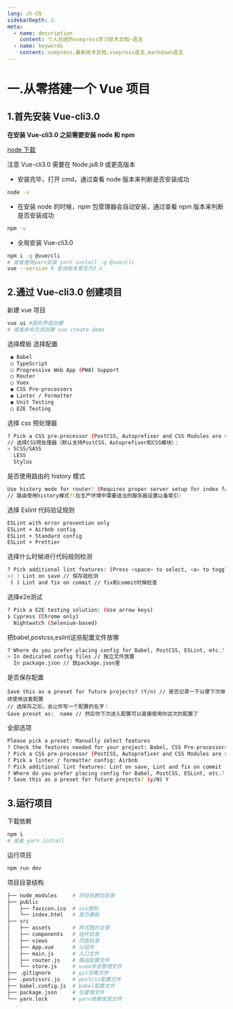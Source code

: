 ```yaml
---
lang: zh-CN
sidebarDepth: 2
meta:
  - name: description
    content: 个人总结的vuepress学习技术文档-语法
  - name: keywords
    content: vuepress,最新技术文档,vuepress语法,markdown语法
---
```


# 一.从零搭建一个 Vue 项目

## 1.首先安装 Vue-cli3.0

**在安装 Vue-cli3.0 之前需要安装 node 和 npm**

[node 下载](https://nodejs.org/en/)

注意 Vue-cli3.0 需要在 Node.js8.9 或更高版本

- 安装完毕，打开 cmd，通过查看 node 版本来判断是否安装成功

```sh
node -v
```

- 在安装 node 的时候，npm 包管理器会自动安装，通过查看 npm 版本来判断是否安装成功

```sh
npm -v
```

- 全局安装 Vue-cli3.0

```sh
npm i -g @vue/cli
# 或者使用yarn安装 yarn install -g @vue/cli
vue --version # 查询版本是否为3.x
```

## 2.通过 Vue-cli3.0 创建项目

新建 vue 项目

```sh
vue ui #图形界面创建
# 或者命令方式创建 vue create demo
```

选择模板
选择配置

```sh
 ◉ Babel
 ◯ TypeScript
 ◯ Progressive Web App (PWA) Support
 ◯ Router
 ◯ Vuex
 ◉ CSS Pre-processors
 ◉ Linter / Formatter
 ◉ Unit Testing
 ◯ E2E Testing
```

选择 css 预处理器

```sh
? Pick a CSS pre-processor (PostCSS, Autoprefixer and CSS Modules are supported by default):
// 选择CSS预处理器（默认支持PostCSS，Autoprefixer和CSS模块）：
> SCSS/SASS
  LESS
  Stylus
```

是否使用路由的 history 模式

```sh
Use history mode for router? (Requires proper server setup for index fallback in production)
// 路由使用history模式?(在生产环境中需要适当的服务器设置以备索引)
```

选择 Eslint 代码验证规则

```sh
ESLint with error prevention only
ESLint + Airbnb config
ESLint + Standard config
ESLint + Prettier
```
选择什么时候进行代码规则检测
```sh
? Pick additional lint features: (Press <space> to select, <a> to toggle all, <i> to invert selection)
>( ) Lint on save // 保存就检测
 ( ) Lint and fix on commit // fix和commit时候检查
```
选择e2e测试
```sh
? Pick a E2E testing solution: (Use arrow keys)
❯ Cypress (Chrome only) 
  Nightwatch (Selenium-based) 
```
把babel,postcss,eslint这些配置文件放哪
```sh
? Where do you prefer placing config for Babel, PostCSS, ESLint, etc.? (Use arrow keys)
> In dedicated config files // 独立文件放置
  In package.json // 放package.json里
```
是否保存配置
```
Save this as a preset for future projects? (Y/n) // 是否记录一下以便下次继续使用这套配置
// 选保存之后，会让你写一个配置的名字：
Save preset as:  name // 然后你下次进入配置可以直接使用你这次的配置了
```
全部选项
```sh
Please pick a preset: Manually select features
? Check the features needed for your project: Babel, CSS Pre-processors, Linter
? Pick a CSS pre-processor (PostCSS, Autoprefixer and CSS Modules are supported by default): Stylus
? Pick a linter / formatter config: Airbnb
? Pick additional lint features: Lint on save, Lint and fix on commit
? Where do you prefer placing config for Babel, PostCSS, ESLint, etc.? In dedicated config files
? Save this as a preset for future projects? (y/N) Y
```

## 3.运行项目
下载依赖
```sh
npm i
# 或者 yarn install
```

运行项目
```sh
npm run dev
```

项目目录结构

```sh
├── node_modules     # 项目依赖包目录
├── public
│   ├── favicon.ico  # ico图标
│   └── index.html   # 首页模板
├── src
│   ├── assets       # 样式图片目录
│   ├── components   # 组件目录
│   ├── views        # 页面目录
│   ├── App.vue      # 父组件
│   ├── main.js      # 入口文件
│   ├── router.js    # 路由配置文件
│   └── store.js     # vuex状态管理文件
├── .gitignore       # git忽略文件
├── .postcssrc.js    # postcss配置文件
├── babel.config.js  # babel配置文件
├── package.json     # 包管理文件
└── yarn.lock        # yarn依赖信息文件
```
